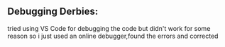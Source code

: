 ## Debugging Derbies:
tried using VS Code for debugging the code but didn't work for some reason so i just used an online debugger,found the errors and corrected
